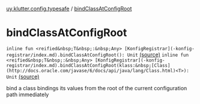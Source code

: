 [uy.klutter.config.typesafe](index.md) / [bindClassAtConfigRoot](.)


# bindClassAtConfigRoot
`inline fun <reified&nbsp;T&nbsp;:&nbsp;Any> [KonfigRegistrar](-konfig-registrar/index.md).bindClassAtConfigRoot(): Unit` [(source)](https://github.com/kohesive/klutter/blob/master/config-typesafe-jdk6/src/main/kotlin/uy/klutter/config/typesafe/InjektConfig.kt#L95)
`inline fun <reified&nbsp;T&nbsp;:&nbsp;Any> [KonfigRegistrar](-konfig-registrar/index.md).bindClassAtConfigRoot(klass:&nbsp;[Class](http://docs.oracle.com/javase/6/docs/api/java/lang/Class.html)<T>): Unit` [(source)](https://github.com/kohesive/klutter/blob/master/config-typesafe-jdk6/src/main/kotlin/uy/klutter/config/typesafe/InjektConfig.kt#L102)

bind a class bindings its values from the root of the current configuration path immediately


